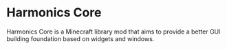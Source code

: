 # Harmonics Core

Harmonics Core is a Minecraft library mod that aims to provide a better GUI building foundation based on widgets and windows.
